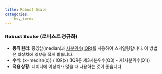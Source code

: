 ```yaml
---
title: Robust Scale
categories:
  - key_terms
---
```


### Robust Scaler (로버스트 정규화)

- **동작 원리**: 중앙값(median)과 [사분위수(IQR)](https://code7ssage.github.io/key_terms/사분위수(IQR)/)를 사용하여 스케일링합니다. 이 방법은 이상치에 영향을 적게 받습니다.
- **수식**: {x−median(x)} / IQR(x)​ (IQR은 제3사분위수(Q3) - 제1사분위수(Q1))
- **적용 상황**: 데이터에 이상치가 많을 때 사용하는 것이 좋습니다